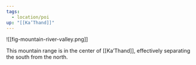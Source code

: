 ```yaml
---
tags:
  - location/poi
up: "[[Ka’Thand]]"
---
```

![[fig-mountain-river-valley.png]] 

This mountain range is in the center of [[Ka’Thand]], effectively separating the south from the north. 